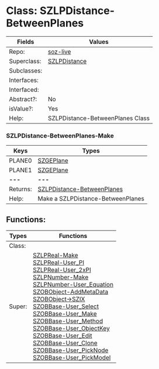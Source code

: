 
# Class:	SZLPDistance-BetweenPlanes

| Fields | Values |
| --------- | --------- |
| Repo: | [soz-live](/repos/soz-live.html) |
| Superclass: | [SZLPDistance](SZLPDistance.html) |
| Subclasses: |  |
| Interfaces: |  |
| Interfaced: |  |
| Abstract?: | No |
| isValue?: | Yes |
| Help: | SZLPDistance-BetweenPlanes Class |

### SZLPDistance-BetweenPlanes-Make

| Keys | Types |
| --------- | --------- |
| PLANE0 | [SZGEPlane](SZGEPlane.html) |
| PLANE1 | [SZGEPlane](SZGEPlane.html) |
| **---** | **---** |
| Returns: | [SZLPDistance-BetweenPlanes](SZLPDistance-BetweenPlanes.html) |
| Help: | Make a SZLPDistance-BetweenPlanes |


## Functions:

| Types | Functions |
| --------- | --------- |
| Class: |  |
| Super: | [SZLPReal-Make](SZLPReal.html) <br> [SZLPReal-User_PI](SZLPReal.html) <br> [SZLPReal-User_2xPI](SZLPReal.html) <br> [SZLPNumber-Make](SZLPNumber.html) <br> [SZLPNumber-User_Equation](SZLPNumber.html) <br> [SZOBObject-AddMetaData](SZOBObject.html) <br> [SZOBObject->SZIX](SZOBObject.html) <br> [SZOBBase-User_Select](SZOBBase.html) <br> [SZOBBase-User_Make](SZOBBase.html) <br> [SZOBBase-User_Method](SZOBBase.html) <br> [SZOBBase-User_ObjectKey](SZOBBase.html) <br> [SZOBBase-User_Edit](SZOBBase.html) <br> [SZOBBase-User_Clone](SZOBBase.html) <br> [SZOBBase-User_PickNode](SZOBBase.html) <br> [SZOBBase-User_PickModel](SZOBBase.html) |



